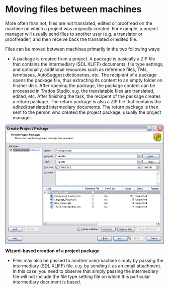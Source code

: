 Moving files between machines
=====
More often than not, files are not translated, edited or proofread on the machine on which a project was originally created. For example, a project manager will usually send files to another user (e.g. a translator or proofreader) and then receive back the translated or edited file.

Files can be moved between machines primarily in the two following ways:

* A package is created from a project. A package is basically a ZIP file that contains the intermediary (SDL XLIFF) documents, file type settings, and optionally, additional resources such as reference files, TMs, termbases, AutoSuggest dictionaries, etc. The recipient of a package opens the package file, thus extracting its content to an empty folder on his/her disk. After opening the package, the package content can be processed in Trados Studio, e.g. the translatable files are translated, edited, etc. After finishing the task, the recipent of the package creates a return package. The return package is also a ZIP file that contains the edited/translated intermediary documents. The return package is then sent to the person who created the project package, usually the project manager.

<img style="display:block; " src="images/Package01.jpg"/>

**Wizard-based creation of a project package**

* Files may also be passed to another user/machine simply by passing the intermediary (SDL XLIFF) file, e.g. by sending it as an email attachment. In this case, you need to observe that simply passing the intermediary file will not include the file type setting file on which this particular intermediary document is based.